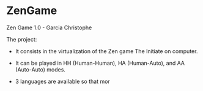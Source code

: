 # ZenGame

Zen Game 1.0 - Garcia Christophe

The project:
* It consists in the virtualization of the Zen game The Initiate on computer. 

* It can be played in HH (Human-Human), HA (Human-Auto), and AA (Auto-Auto) modes.

* 3 languages are available so that mor